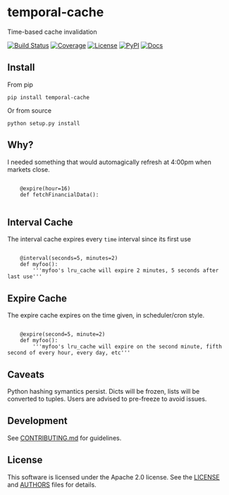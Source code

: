 # temporal-cache

Time-based cache invalidation

[![Build Status](https://github.com/iexcloud/temporal-cache/workflows/Build%20Status/badge.svg?branch=main)](https://github.com/iexcloud/temporal-cache/actions?query=workflow%3A%22Build+Status%22)
[![Coverage](https://codecov.io/gh/iexcloud/temporal-cache/branch/main/graph/badge.svg?token=ag2j2TV2wE)](https://codecov.io/gh/iexcloud/temporal-cache)
[![License](https://img.shields.io/github/license/iexcloud/temporal-cache.svg)](https://pypi.python.org/pypi/temporal-cache/)
[![PyPI](https://img.shields.io/pypi/v/temporal-cache.svg)](https://pypi.python.org/pypi/temporal-cache/)
[![Docs](https://img.shields.io/readthedocs/temporal-cache.svg)](https://temporal-cache.readthedocs.io)


## Install

From pip

`pip install temporal-cache`

Or from source

`python setup.py install`

## Why?

I needed something that would automagically refresh at 4:00pm when markets close.

```python3

    @expire(hour=16)
    def fetchFinancialData():
    
```

## Interval Cache

The interval cache expires every `time` interval since its first use

```python3

    @interval(seconds=5, minutes=2)
    def myfoo():
        '''myfoo's lru_cache will expire 2 minutes, 5 seconds after last use'''
```


## Expire Cache

The expire cache expires on the time given, in scheduler/cron style.

```python3

    @expire(second=5, minute=2)
    def myfoo():
        '''myfoo's lru_cache will expire on the second minute, fifth second of every hour, every day, etc'''
```


## Caveats

Python hashing symantics persist. Dicts will be frozen, lists will be converted to tuples. Users are advised to pre-freeze to avoid issues.

## Development

See [CONTRIBUTING.md](./CONTRIBUTING.md) for guidelines.

## License

This software is licensed under the Apache 2.0 license. See the
[LICENSE](LICENSE) and [AUTHORS](AUTHORS) files for details.
